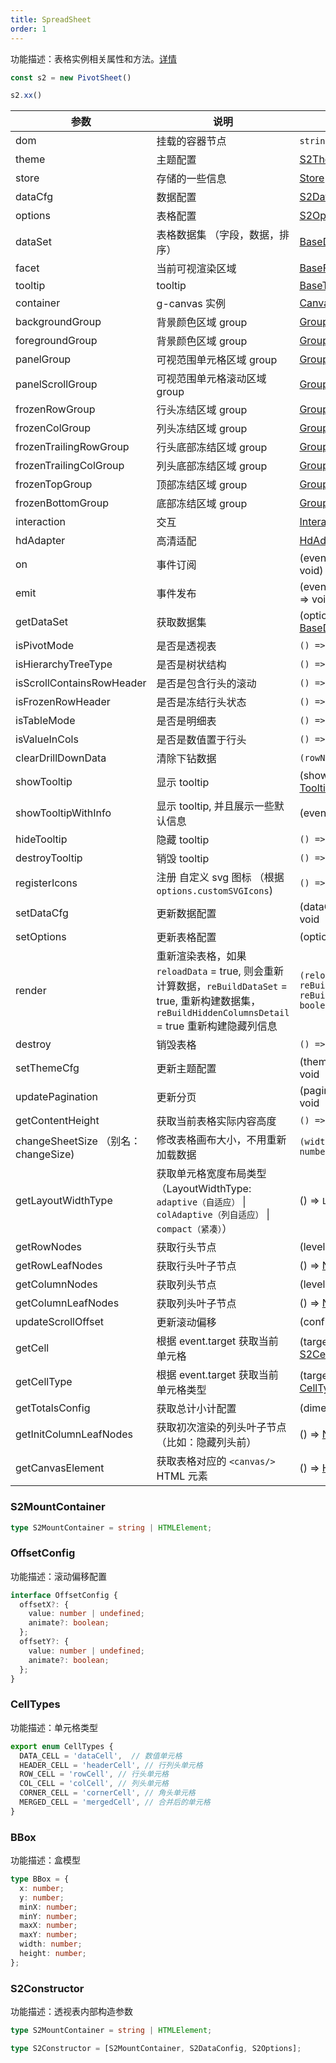 ```yaml
---
title: SpreadSheet
order: 1
---
```


功能描述：表格实例相关属性和方法。[详情](https://github.com/antvis/S2/blob/master/packages/s2-core/src/sheet-type/spread-sheet.ts)

```ts
const s2 = new PivotSheet()

s2.xx()
```

| 参数 | 说明 | 类型 |
| --- | --- | --- |
| dom | 挂载的容器节点 | `string` \| `HTMLElement` |
| theme | 主题配置 | [S2Theme](/zh/docs/api/general/S2Theme) |
| store | 存储的一些信息 | [Store](/zh/docs/api/basic-class/store) |
| dataCfg | 数据配置 | [S2DataConfig](/zh/docs/api/general/S2DataConfig) |
| options | 表格配置 | [S2Options](/zh/docs/api/general/S2Options) |
| dataSet | 表格数据集 （字段，数据，排序） | [BaseDataSet](/zh/docs/api/basic-class/base-data-set) |
| facet | 当前可视渲染区域 | [BaseFacet](/zh/docs/api/basic-class/base-facet) |
| tooltip | tooltip | [BaseTooltip](/zh/docs/api/basic-class/base-tooltip) |
| container | g-canvas 实例 | [Canvas](https://g.antv.vision/zh/docs/api/canvas) |
| backgroundGroup | 背景颜色区域 group | [Group](https://g.antv.vision/zh/docs/api/group) |
| foregroundGroup | 背景颜色区域 group |  [Group](https://g.antv.vision/zh/docs/api/group) |
| panelGroup | 可视范围单元格区域 group |  [Group](https://g.antv.vision/zh/docs/api/group) |
| panelScrollGroup | 可视范围单元格滚动区域 group |  [Group](https://g.antv.vision/zh/docs/api/group) |
| frozenRowGroup | 行头冻结区域 group |  [Group](https://g.antv.vision/zh/docs/api/group) |
| frozenColGroup | 列头冻结区域 group |  [Group](https://g.antv.vision/zh/docs/api/group) |
| frozenTrailingRowGroup | 行头底部冻结区域 group |  [Group](https://g.antv.vision/zh/docs/api/group) |
| frozenTrailingColGroup | 列头底部冻结区域 group |  [Group](https://g.antv.vision/zh/docs/api/group) |
| frozenTopGroup | 顶部冻结区域 group |  [Group](https://g.antv.vision/zh/docs/api/group) |
| frozenBottomGroup | 底部冻结区域 group |  [Group](https://g.antv.vision/zh/docs/api/group) |
| interaction | 交互 |  [Interaction](/zh/docs/api/basic-class/interaction) |
| hdAdapter | 高清适配 | [HdAdapter](https://github.com/antvis/S2/blob/master/packages/s2-core/src/ui/hd-adapter/index.ts) |
| on | 事件订阅 | (event: [S2Event](/zh/docs/manual/advanced/interaction/basic), listener: () => void) => void |
| emit | 事件发布 | (event: [S2Event](/zh/docs/manual/advanced/interaction/basic), ...args: any[]) => void |
| getDataSet | 获取数据集 | (options: [S2Options](/zh/docs/api/general/S2Options)) => [BaseDataSet](/zh/docs/api/basic-class/base-data-set) |
| isPivotMode | 是否是透视表 | `() => boolean` |
| isHierarchyTreeType | 是否是树状结构 | `() => boolean` |
| isScrollContainsRowHeader | 是否是包含行头的滚动 | `() => boolean` |
| isFrozenRowHeader | 是否是冻结行头状态 | `() => boolean` |
| isTableMode | 是否是明细表 | `() => boolean` |
| isValueInCols | 是否是数值置于行头 | `() => boolean` |
| clearDrillDownData | 清除下钻数据 | `(rowNodeId?: string) => void` |
| showTooltip | 显示 tooltip | (showOptions: [TooltipShowOptions](/zh/docs/api/common/custom-tooltip)) => void |
| showTooltipWithInfo |  显示 tooltip, 并且展示一些默认信息 | (event: `CanvasEvent | MouseEvent`, data: [TooltipData[]](/zh/docs/api/common/custom-tooltip), options?: [TooltipOptions](/zh/docs/api/common/custom-tooltip)) => void |
| hideTooltip | 隐藏 tooltip | `() => void` |
| destroyTooltip | 销毁 tooltip | `() => void` |
| registerIcons | 注册 自定义 svg 图标 （根据 `options.customSVGIcons`) | `() => void` |
| setDataCfg | 更新数据配置 | (dataCfg: [S2DataConfig](/zh/docs/api/general/S2DataConfig) ) => void |
| setOptions | 更新表格配置 | (options: [S2Options](/zh/docs/api/general/S2Options)) => void |
| render | 重新渲染表格，如果 `reloadData` = true, 则会重新计算数据，`reBuildDataSet` = true, 重新构建数据集，`reBuildHiddenColumnsDetail` = true 重新构建隐藏列信息 | `(reloadData?: boolean, { reBuildDataSet?: boolean; reBuildHiddenColumnsDetail?: boolean }) => void` |
| destroy | 销毁表格 | `() => void` |
| setThemeCfg | 更新主题配置 | (themeCfg: [ThemeCfg](/zh/docs/api/general/S2Theme)) => void |
| updatePagination | 更新分页 | (pagination: [Pagination](/zh/docs/api/general/S2Options#pagination)) => void |
| getContentHeight | 获取当前表格实际内容高度 | `() => number` |
| changeSheetSize （别名：changeSize) | 修改表格画布大小，不用重新加载数据 | `(width?: number, height?: number) => void` |
| getLayoutWidthType | 获取单元格宽度布局类型（LayoutWidthType: `adaptive（自适应）` \| `colAdaptive（列自适应）` \| `compact（紧凑）`） | () => `LayoutWidthType`|
| getRowNodes | 获取行头节点 | (level: number) => [Node[]](/zh/docs/api/basic-class/node/) |
| getRowLeafNodes | 获取行头叶子节点 | () => [Node[]](/zh/docs/api/basic-class/node/) |
| getColumnNodes | 获取列头节点 | (level: number) => [Node[]](/zh/docs/api/basic-class/node/) |
| getColumnLeafNodes | 获取列头叶子节点 | () => [Node[]](/zh/docs/api/basic-class/node/) |
| updateScrollOffset | 更新滚动偏移 | (config: [OffsetConfig](#offsetconfig)) => void |
| getCell | 根据 event.target 获取当前 单元格 | (target: [EventTarget](https://developer.mozilla.org/zh-CN/docs/Web/API/Event/target)) => [S2CellType](/zh/docs/api/basic-class/base-cell#s2celltype) |
| getCellType | 根据 event.target 获取当前 单元格类型 | (target: [EventTarget](https://developer.mozilla.org/zh-CN/docs/Web/API/Event/target)) => [CellTypes](/zh/docs/api/basic-class/base-cell#celltypes) |
| getTotalsConfig | 获取总计小计配置 | (dimension: string) => [Total](/zh/docs/api/general/S2Options#totals) |
| getInitColumnLeafNodes | 获取初次渲染的列头叶子节点 （比如：隐藏列头前） | () => [Node[]](/zh/docs/api/basic-class/node/) |
| getCanvasElement | 获取表格对应的 `<canvas/>` HTML 元素 | () => [HTMLCanvasElement](https://developer.mozilla.org/zh-CN/docs/Web/API/HTMLCanvasElement) |

### S2MountContainer

```ts
type S2MountContainer = string | HTMLElement;
```

### OffsetConfig

功能描述：滚动偏移配置

```ts
interface OffsetConfig {
  offsetX?: {
    value: number | undefined;
    animate?: boolean;
  };
  offsetY?: {
    value: number | undefined;
    animate?: boolean;
  };
}
```

### CellTypes

功能描述：单元格类型

```ts
export enum CellTypes {
  DATA_CELL = 'dataCell',  // 数值单元格
  HEADER_CELL = 'headerCell', // 行列头单元格
  ROW_CELL = 'rowCell', // 行头单元格
  COL_CELL = 'colCell', // 列头单元格
  CORNER_CELL = 'cornerCell', // 角头单元格
  MERGED_CELL = 'mergedCell', // 合并后的单元格
}
```

### BBox

功能描述：盒模型

```ts
type BBox = {
  x: number;
  y: number;
  minX: number;
  minY: number;
  maxX: number;
  maxY: number;
  width: number;
  height: number;
};
```

### S2Constructor

功能描述：透视表内部构造参数

```ts
type S2MountContainer = string | HTMLElement;

type S2Constructor = [S2MountContainer, S2DataConfig, S2Options];
```

